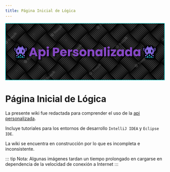```yaml
---
title: Página Inicial de Lógica
---
```


![a](/images/banner.png)

# Página Inicial de Lógica

La presente wiki fue redactada para comprender el uso de la [api personalizada](https://github.com/EduardoProfe666/Proyecto-Api-Personalizada).

Incluye tutoriales para los entornos de desarrollo `IntelliJ IDEA` y `Eclipse IDE`.

La wiki se encuentra en construcción por lo que es incompleta e inconsistente.

::: tip Nota:
Algunas imágenes tardan un tiempo prolongado en cargarse en dependencia de la velocidad de conexión a Internet
:::
